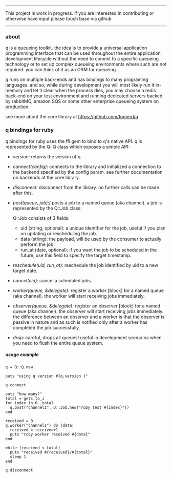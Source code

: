 ***************************************************************************************

This project is work in progress. if you are interested in contributing or otherwise have input
please touch base via github

***************************************************************************************

### about

q is a queueing toolkit. the idea is to provide a universal application programming interface that can be used throughout the entire
application development lifecycle without the need to commit to a specific queueing technology or to set up complex queueing environments 
where such are not required. you can think of it as an ORM for queueing. 

q runs on multiple back-ends and has bindings to many programing languages. and so, while during development you will most likely run it in-memory and let it clear when the process dies, you may choose a redis back-end on your test environment and running dedicated servers backed by rabbitMQ, amazon SQS or some other enterprise queueing system on production. 

see more about the core library at https://github.com/tomerd/q

### q bindings for ruby

q bindings for ruby uses the ffi gem to bind to q's native API. q is represented by the Q::Q class which exposes a simple API:

* *version:* returns the version of q

* *connect(config):* connects to the library and initialized a connection to the backend specified by the config param. see further documentation on backends at the core library.

* *disconnect:* disconnect from the library. no further calls can be made after this.

* *post(queue, job):*/ posts a job to a named queue (aka channel). a job is represented by the Q::Job class.
	
	Q::Job consists of 3 fields:
	+ uid (string, optional): a unique identifier for the job, useful if you plan on updating or rescheduling the job.
	+ data (string): the payload, will be used by the consumer to actually perform the job.
	+ run_at (date, optional): if you want the job to be scheduled in the future, use this field to specify the target timestamp.

* *reschedule(uid, run_at):* reschedule the job identified by uid to a new target date.

* *cancel(uid):* cancel a scheduled jobs.

* *worker(queue, &delegate):* register a worker [block] for a named queue (aka channel). the worker will start receiving jobs immediately.

* *observer(queue, &delegate):* register an observer [block] for a named queue (aka channel). the observer will start receiving jobs immediately. the difference between an observer and a worker is that the observer is passive in nature and as such is notified only after a
worker has completed the job successfully.

* *drop:* careful, drops all queues! useful in development scenarios when you need to flush the entire queue system.

##### usage example

	q = Q::Q.new
    
    puts "using q version #{q.version }"  
    
    q.connect
    
    puts "how many?"
    total = gets.to_i
    for index in 0..total
      q.post("channel1", Q::Job.new("ruby test #{index}"))
    end
    
    received = 0
    q.worker("channel1") do |data| 
      received = received+1
      puts "ruby worker received #{data}"
    end
    
    while (received < total)
      puts "received #{received}/#{total}"
      sleep 1
    end
    
    q.disconnect